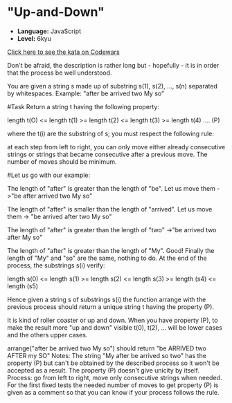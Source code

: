 # "Up-and-Down"

* **Language:** JavaScript
* **Level:**    6kyu

[Click here to see the kata on Codewars](https://www.codewars.com/kata/56cac350145912e68b0006f0)

Don't be afraid, the description is rather long but - hopefully - it is in order that the process be well understood.

You are given a string s made up of substring s(1), s(2), ..., s(n) separated by whitespaces. Example: "after be arrived two My so"

#Task Return a string t having the following property:

length t(O) <= length t(1) >= length t(2) <= length t(3) >= length t(4) .... (P)

where the t(i) are the substring of s; you must respect the following rule:

at each step from left to right, you can only move either already consecutive strings or strings that became consecutive after a previous move. The number of moves should be minimum.

#Let us go with our example:

The length of "after" is greater than the length of "be". Let us move them ->"be after arrived two My so"

The length of "after" is smaller than the length of "arrived". Let us move them -> "be arrived after two My so"

The length of "after" is greater than the length of "two" ->"be arrived two after My so"

The length of "after" is greater than the length of "My". Good! Finally the length of "My" and "so" are the same, nothing to do. At the end of the process, the substrings s(i) verify:

length s(0) <= length s(1) >= length s(2) <= length s(3) >= length (s4) <= length (s5)

Hence given a string s of substrings s(i) the function arrange with the previous process should return a unique string t having the property (P).

It is kind of roller coaster or up and down. When you have property (P), to make the result more "up and down" visible t(0), t(2), ... will be lower cases and the others upper cases.

arrange("after be arrived two My so") should return "be ARRIVED two AFTER my SO"
Notes:
The string "My after be arrived so two" has the property (P) but can't be obtained by the described process so it won't be accepted as a result. The property (P) doesn't give unicity by itself.
Process: go from left to right, move only consecutive strings when needed.
For the first fixed tests the needed number of moves to get property (P) is given as a comment so that you can know if your process follows the rule.
